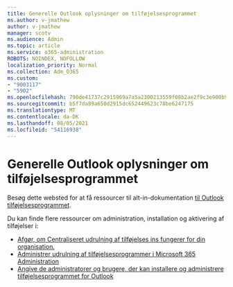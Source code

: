 ```yaml
---
title: Generelle Outlook oplysninger om tilføjelsesprogrammet
ms.author: v-jmathew
author: v-jmathew
manager: scotv
ms.audience: Admin
ms.topic: article
ms.service: o365-administration
ROBOTS: NOINDEX, NOFOLLOW
localization_priority: Normal
ms.collection: Adm_O365
ms.custom:
- "9003117"
- "5902"
ms.openlocfilehash: 790de41737c2915969a7a5a2300213559f08b2ae2f9c3e900b96e0e25fb9c06a
ms.sourcegitcommit: b5f7da89a650d2915dc652449623c78be6247175
ms.translationtype: MT
ms.contentlocale: da-DK
ms.lasthandoff: 08/05/2021
ms.locfileid: "54116938"
---
```

# <a name="general-outlook-add-ins-information"></a>Generelle Outlook oplysninger om tilføjelsesprogrammet

Besøg dette websted for at få ressourcer til alt-in-dokumentation [til Outlook tilføjelsesprogrammet](https://docs.microsoft.com/office/dev/add-ins/outlook/).

Du kan finde flere ressourcer om administration, installation og aktivering af tilføjelser i:

- [Afgør, om Centraliseret udrulning af tilføjelses ins fungerer for din organisation.](https://docs.microsoft.com/microsoft-365/admin/manage/centralized-deployment-of-add-ins)
- [Administrer udrulning af tilføjelsesprogrammer i Microsoft 365 Administration](https://docs.microsoft.com/microsoft-365/admin/manage/manage-deployment-of-add-ins)
- [Angive de administratorer og brugere, der kan installere og administrere tilføjelsesprogrammet for Outlook](https://docs.microsoft.com/exchange/clients-and-mobile-in-exchange-online/add-ins-for-outlook/specify-who-can-install-and-manage-add-ins)
